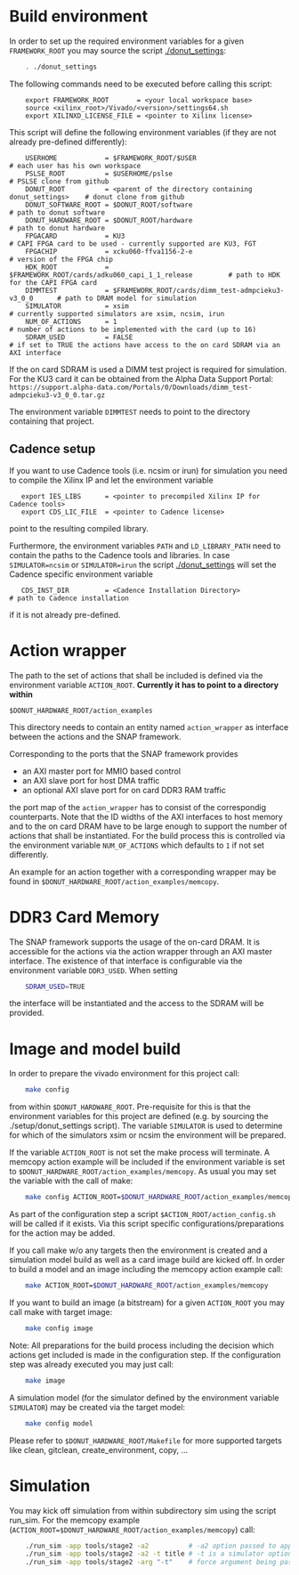 # Build environment

In order to set up the required environment variables for a given `FRAMEWORK_ROOT` you may source the script [./donut_settings](./donut_settings):

```bash
    . ./donut_settings
```

The following commands need to be executed before calling this script:

```
    export FRAMEWORK_ROOT       = <your local workspace base>
    source <xilinx_root>/Vivado/<version>/settings64.sh
    export XILINXD_LICENSE_FILE = <pointer to Xilinx license>
```

This script will define the following environment variables (if they are not already pre-defined
differently):

```
    USERHOME            = $FRAMEWORK_ROOT/$USER                                  # each user has his own workspace
    PSLSE_ROOT          = $USERHOME/pslse                                        # PSLSE clone from github
    DONUT_ROOT          = <parent of the directory containing donut_settings>    # donut clone from github
    DONUT_SOFTWARE_ROOT = $DONUT_ROOT/software                                   # path to donut software
    DONUT_HARDWARE_ROOT = $DONUT_ROOT/hardware                                   # path to donut hardware
    FPGACARD            = KU3                                                    # CAPI FPGA card to be used - currently supported are KU3, FGT
    FPGACHIP            = xcku060-ffva1156-2-e                                   # version of the FPGA chip
    HDK_ROOT            = $FRAMEWORK_ROOT/cards/adku060_capi_1_1_release         # path to HDK for the CAPI FPGA card
    DIMMTEST            = $FRAMEWORK_ROOT/cards/dimm_test-admpcieku3-v3_0_0      # path to DRAM model for simulation
    SIMULATOR           = xsim                                                   # currently supported simulators are xsim, ncsim, irun
    NUM_OF_ACTIONS      = 1                                                      # number of actions to be implemented with the card (up to 16)
    SDRAM_USED          = FALSE                                                  # if set to TRUE the actions have access to the on card SDRAM via an AXI interface
```

If the on card SDRAM is used a DIMM test project is required for simulation.  
For the KU3 card it can be obtained from the Alpha Data Support Portal:  
`https://support.alpha-data.com/Portals/0/Downloads/dimm_test-admpcieku3-v3_0_0.tar.gz`

The environment variable `DIMMTEST` needs to point to the directory containing that project.

## Cadence setup

If you want to use Cadence tools (i.e. ncsim or irun) for simulation you need to compile the Xilinx IP and let the environment variable

```
   export IES_LIBS      = <pointer to precompiled Xilinx IP for Cadence tools>
   export CDS_LIC_FILE  = <pointer to Cadence license>
```

point to the resulting compiled library.

Furthermore, the environment variables `PATH` and `LD_LIBRARY_PATH` need to contain the paths
to the Cadence tools and libraries. In case `SIMULATOR=ncsim` or `SIMULATOR=irun` the script
[./donut_settings](./donut_settings) will set the Cadence specific environment variable

```
   CDS_INST_DIR         = <Cadence Installation Directory>                       # path to Cadence installation
```

if it is not already pre-defined.


# Action wrapper

The path to the set of actions that shall be included is defined via the environment variable `ACTION_ROOT`.
**Currently it has to point to a directory within**

    $DONUT_HARDWARE_ROOT/action_examples

This directory needs to contain an entity named `action_wrapper` as interface between the actions and the SNAP framework.

Corresponding to the ports that the SNAP framework provides
* an AXI master port for MMIO based control
* an AXI slave port for host DMA traffic
* an optional AXI slave port for on card DDR3 RAM traffic

the port map of the `action_wrapper` has to consist of the correspondig counterparts.
Note that the ID widths of the AXI interfaces to host memory and to the on card DRAM have to be
large enough to support the number of actions that shall be instantiated.
For the build process this is controlled via the environment variable `NUM_OF_ACTIONS`
which defaults to `1` if not set differently.

An example for an action together with a corresponding wrapper may be found
in `$DONUT_HARDWARE_ROOT/action_examples/memcopy`.


# DDR3 Card Memory

The SNAP framework supports the usage of the on-card DRAM. It is accessible for the actions via the action wrapper
through an AXI master interface. The existence of that interface is configurable via the environment variable `DDR3_USED`.
When setting

```bash
    SDRAM_USED=TRUE
```

the interface will be instantiated and the access to the SDRAM will be provided.


# Image and model build

In order to prepare the vivado environment for this project call:

```bash
    make config
```

from within `$DONUT_HARDWARE_ROOT`. Pre-requisite for this is that the environment variables for this project
are defined (e.g. by sourcing the ./setup/donut_settings script).
The variable `SIMULATOR` is used to determine for which of the simulators xsim or ncsim
the environment will be prepared.

If the variable `ACTION_ROOT` is not set the make process will terminate. 
A memcopy action example will be included if the environment variable is set to
`$DONUT_HARDWARE_ROOT/action_examples/memcopy`.
As usual you may set the variable with the call of make:

```bash
    make config ACTION_ROOT=$DONUT_HARDWARE_ROOT/action_examples/memcopy
```

As part of the configuration step a script `$ACTION_ROOT/action_config.sh` will be called if it exists.
Via this script specific configurations/preparations for the action may be added.

If you call make w/o any targets then the environment is created and a simulation model build
as well as a card image build are kicked off.
In order to build a model and an image including the memcopy action example call:

```bash
    make ACTION_ROOT=$DONUT_HARDWARE_ROOT/action_examples/memcopy
```

If you want to build an image (a bitstream) for a given `ACTION_ROOT` you may call make with target image:

```bash
    make config image
```

Note: All preparations for the build process including the decision which actions get included is made in the configuration step.
If the configuration step was already executed you may just call:

```bash
    make image
```

A simulation model (for the simulator defined by the environment variable `SIMULATOR`) may be created
via the target model:

```bash
    make config model
```

Please refer to `$DONUT_HARDWARE_ROOT/Makefile` for more supported targets like clean, gitclean, create_environment, copy, ...

# Simulation

You may kick off simulation from within subdirectory sim using the script run_sim.
For the memcopy example (`ACTION_ROOT=$DONUT_HARDWARE_ROOT/action_examples/memcopy`) call:

```bash
    ./run_sim -app tools/stage2 -a2          # -a2 option passed to application by default
    ./run_sim -app tools/stage2 -a2 -t title # -t is a simulator option
    ./run_sim -app tools/stage2 -arg "-t"    # force argument being passed to application
```
